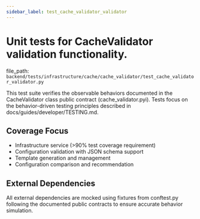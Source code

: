 ```yaml
---
sidebar_label: test_cache_validator_validator
---
```


# Unit tests for CacheValidator validation functionality.

  file_path: `backend/tests/infrastructure/cache/cache_validator/test_cache_validator_validator.py`

This test suite verifies the observable behaviors documented in the
CacheValidator class public contract (cache_validator.pyi). Tests focus on the
behavior-driven testing principles described in docs/guides/developer/TESTING.md.

## Coverage Focus

- Infrastructure service (>90% test coverage requirement)
- Configuration validation with JSON schema support
- Template generation and management
- Configuration comparison and recommendation

## External Dependencies

All external dependencies are mocked using fixtures from conftest.py following
the documented public contracts to ensure accurate behavior simulation.
